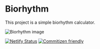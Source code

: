# Biorhythm

This project is a simple biorhythm calculator.

![Biorhythm image](https://repository-images.githubusercontent.com/324127865/cde7fa80-479a-11eb-9556-78478ade4a9c)

[![Netlify Status](https://api.netlify.com/api/v1/badges/89a434bb-6025-4473-8972-eefb40326280/deploy-status)](https://app.netlify.com/sites/app-biorhythm/deploys) [![Commitizen friendly](https://img.shields.io/badge/commitizen-friendly-brightgreen.svg)](http://commitizen.github.io/cz-cli/)
